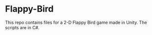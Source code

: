 # Flappy-Bird
This repo contains files for a 2-D Flappy Bird game made in Unity. The scripts are in C#.
